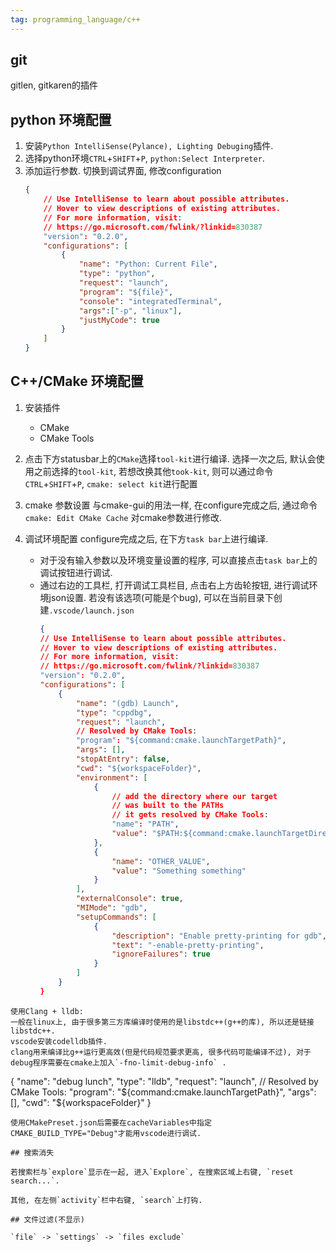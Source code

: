 ```yaml
---
tag: programming_language/c++
---
```

## git
gitlen, gitkaren的插件

## python 环境配置
1. 安装`Python IntelliSense(Pylance), Lighting Debuging`插件.
2. 选择python环境`CTRL`+`SHIFT`+`P`, `python:Select Interpreter`.
3. 添加运行参数. 切换到调试界面, 修改configuration
    ```json
    {
        // Use IntelliSense to learn about possible attributes.
        // Hover to view descriptions of existing attributes.
        // For more information, visit: 
        // https://go.microsoft.com/fwlink/?linkid=830387
        "version": "0.2.0",
        "configurations": [
            {
                "name": "Python: Current File",
                "type": "python",
                "request": "launch",
                "program": "${file}",
                "console": "integratedTerminal",
                "args":["-p", "linux"],
                "justMyCode": true
            }
        ]
    }
    ```

## C++/CMake 环境配置

1. 安装插件
    * CMake
    * CMake Tools

2. 点击下方statusbar上的`CMake`选择`tool-kit`进行编译.
    选择一次之后, 默认会使用之前选择的`tool-kit`, 若想改换其他`took-kit`, 则可以通过命令`CTRL`+`SHIFT`+`P`, `cmake: select kit`进行配置

3. cmake 参数设置
    与cmake-gui的用法一样, 在configure完成之后, 通过命令 `cmake: Edit CMake Cache` 对cmake参数进行修改.

4. 调试环境配置
    configure完成之后, 在下方`task bar`上进行编译. 
    * 对于没有输入参数以及环境变量设置的程序, 可以直接点击`task bar`上的调试按钮进行调试. 
    * 通过右边的工具栏, 打开调试工具栏目, 点击右上方齿轮按钮, 进行调试环境json设置.
		若没有该选项(可能是个bug), 可以在当前目录下创建`.vscode/launch.json`
        ```json
        {
        // Use IntelliSense to learn about possible attributes.
        // Hover to view descriptions of existing attributes.
        // For more information, visit: 
        // https://go.microsoft.com/fwlink/?linkid=830387
        "version": "0.2.0",
        "configurations": [
            {
                "name": "(gdb) Launch",
                "type": "cppdbg",
                "request": "launch",
                // Resolved by CMake Tools:
                "program": "${command:cmake.launchTargetPath}",
                "args": [],
                "stopAtEntry": false,
                "cwd": "${workspaceFolder}",
                "environment": [
                    {
                        // add the directory where our target 
                        // was built to the PATHs
                        // it gets resolved by CMake Tools:
                        "name": "PATH",
                        "value": "$PATH:${command:cmake.launchTargetDirectory}"
                    },
                    {
                        "name": "OTHER_VALUE",
                        "value": "Something something"
                    }
                ],
                "externalConsole": true,
                "MIMode": "gdb",
                "setupCommands": [
                    {
                        "description": "Enable pretty-printing for gdb",
                        "text": "-enable-pretty-printing",
                        "ignoreFailures": true
                    }
                ]
            }
        }        
```
使用Clang + lldb:
一般在linux上, 由于很多第三方库编译时使用的是libstdc++(g++的库), 所以还是链接libstdc++.
vscode安装codelldb插件.
clang用来编译比g++运行更高效(但是代码规范要求更高, 很多代码可能编译不过), 对于debug程序需要在cmake上加入`-fno-limit-debug-info` .
```
{
    "name": "debug lunch",
    "type": "lldb",
    "request": "launch",
    // Resolved by CMake Tools:
    "program": "${command:cmake.launchTargetPath}",
    "args": [],
    "cwd": "${workspaceFolder}"
}
```
使用CMakePreset.json后需要在cacheVariables中指定CMAKE_BUILD_TYPE="Debug"才能用vscode进行调试.

## 搜索消失

若搜索栏与`explore`显示在一起, 进入`Explore`, 在搜索区域上右键, `reset search...`.

其他, 在左侧`activity`栏中右键, `search`上打钩.

## 文件过滤(不显示)

`file` -> `settings` -> `files exclude`
